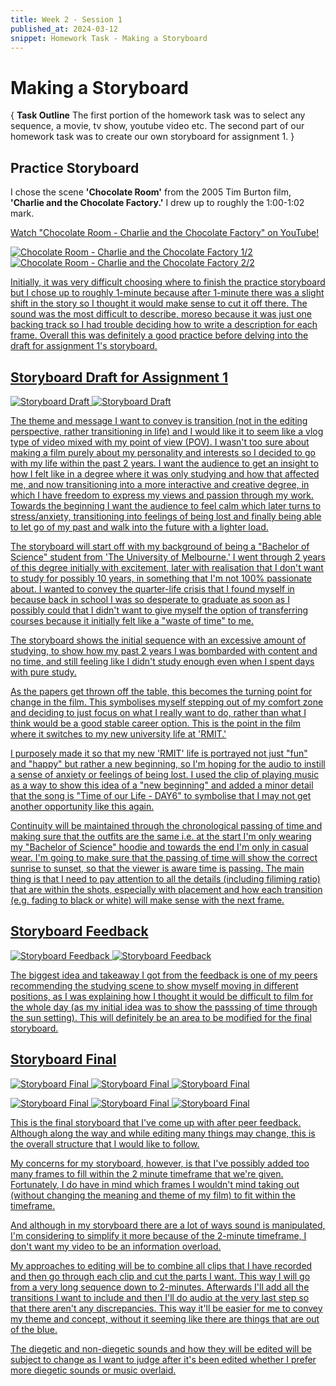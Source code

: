 ```yaml
---
title: Week 2 - Session 1
published_at: 2024-03-12
snippet: Homework Task - Making a Storyboard
---
```

# Making a Storyboard
{
   **Task Outline**
   The first portion of the homework task was to select any sequence, a movie, tv show, youtube video etc. The second part of our homework task was to create our own storyboard for assignment 1.
}

## Practice Storyboard
I chose the scene **'Chocolate Room'** from the 2005 Tim Burton film, **'Charlie and the Chocolate Factory.'** I drew up to roughly the 1:00-1:02 mark.
<p><a href=https://www.youtube.com/embed/OMFQtY6655E?si=j8tVniPms9osEJkF> Watch "Chocolate Room - Charlie and the Chocolate Factory" on YouTube!</p>

![Chocolate Room - Charlie and the Chocolate Factory 1/2](/W02S1/CCF_1.jpg)
![Chocolate Room - Charlie and the Chocolate Factory 2/2](/W02S1/CCF_2.jpg)

Initially, it was very difficult choosing where to finish the practice storyboard but I chose up to roughly 1-minute because after 1-minute there was a slight shift in the story so I thought it would make sense to cut it off there. The sound was the most difficult to describe, moreso because it was just one backing track so I had trouble deciding how to write a description for each frame. Overall this was definitely a good practice before delving into the draft for assignment 1's storyboard.

## Storyboard Draft for Assignment 1
![Storyboard Draft](/W02S1/draft1.jpg)
![Storyboard Draft](/W02S1/draft2.jpg)

The theme and message I want to convey is transition (not in the editing perspective, rather transitioning in life) and I would like it to seem like a vlog type of video mixed with my point of view (POV). I wasn't too sure about making a film purely about my personality and interests so I decided to go with my life within the past 2 years. I want the audience to get an insight to how I felt like in a degree where it was only studying and how that affected me, and now transitioning into a more interactive and creative degree, in which I have freedom to express my views and passion through my work. Towards the beginning I want the audience to feel calm which later turns to stress/anxiety, transitioning into feelings of being lost and finally being able to let go of my past and walk into the future with a lighter load.

The storyboard will start off with my background of being a "Bachelor of Science" student from 'The University of Melbourne.' I went through 2 years of this degree initially with excitement, later with realisation that I don't want to study for possibly 10 years, in something that I'm not 100% passionate about. I wanted to convey the quarter-life crisis that I found myself in because back in school I was so desperate to graduate as soon as I possibly could that I didn't want to give myself the option of transferring courses because it initially felt like a "waste of time" to me. 

The storyboard shows the initial sequence with an excessive amount of studying, to show how my past 2 years I was bombarded with content and no time, and still feeling like I didn't study enough even when I spent days with pure study. 

As the papers get thrown off the table, this becomes the turning point for change in the film. This symbolises myself stepping out of my comfort zone and deciding to just focus on what I really want to do, rather than what I think would be a good stable career option. This is the point in the film where it switches to my new university life at 'RMIT.'

I purposely made it so that my new 'RMIT' life is portrayed not just "fun" and "happy" but rather a new beginning, so I'm hoping for the audio to instill a sense of anxiety or feelings of being lost. I used the clip of playing music as a way to show this idea of a "new beginning" and added a minor detail that the song is "Time of our Life - DAY6" to symbolise that I may not get another opportunity like this again.

Continuity will be maintained through the chronological passing of time and making sure that the outfits are the same i.e. at the start I'm only wearing my "Bachelor of Science" hoodie and towards the end I'm only in casual wear. I'm going to make sure that the passing of time will show the correct sunrise to sunset, so that the viewer is aware time is passing. The main thing is that I need to pay attention to all the details (including filiming ratio) that are within the shots, especially with placement and how each transition (e.g. fading to black or white) will make sense with the next frame.

## Storyboard Feedback
![Storyboard Feedback](/W02S1/change1.jpg)
![Storyboard Feedback](/W02S1/change2.jpg)

The biggest idea and takeaway I got from the feedback is one of my peers recommending the studying scene to show myself moving in different positions, as I was explaining how I thought it would be difficult to film for the whole day (as my initial idea was to show the passsing of time through the sun setting). This will definitely be an area to be modified for the final storyboard.

## Storyboard Final
![Storyboard Final](/W02S1/final1.jpg)
![Storyboard Final](/W02S1/final2.jpg)
![Storyboard Final](/W02S1/final3.jpg)

![Storyboard Final](/W02S1/final1.jpg)
![Storyboard Final](/W02S1/final2.jpg)
![Storyboard Final](/W02S1/final3.jpg)

This is the final storyboard that I've come up with after peer feedback. Although along the way and while editing many things may change, this is the overall structure that I would like to follow. 

My concerns for my storyboard, however, is that I've possibly added too many frames to fill within the 2 minute timeframe that we're given. Fortunately, I do have in mind which frames I wouldn't mind taking out (without changing the meaning and theme of my film) to fit within the timeframe.

And although in my storyboard there are a lot of ways sound is manipulated, I'm considering to simplify it more because of the 2-minute timeframe, I don't want my video to be an information overload.

My approaches to editing will be to combine all clips that I have recorded and then go through each clip and cut the parts I want. This way I will go from a very long sequence down to 2-minutes. Afterwards I'll add all the transitions I want to include and then I'll do audio at the very last step so that there aren't any discrepancies. This way it'll be easier for me to convey my theme and concept, without it seeming like there are things that are out of the blue.

The diegetic and non-diegetic sounds and how they will be edited will be subject to change as I want to judge after it's been edited whether I prefer more diegetic sounds or music overlaid.

